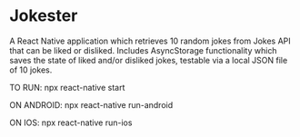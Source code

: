 # Jokester
A React Native application which retrieves 10 random jokes from Jokes API that can be liked or disliked. Includes AsyncStorage functionality which saves the state of liked and/or disliked jokes, testable via a local JSON file of 10 jokes.

TO RUN:
npx react-native start

ON ANDROID:
npx react-native run-android

ON IOS:
npx react-native run-ios